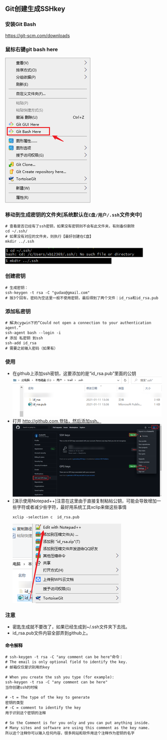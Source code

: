 ## Git创建生成SSHkey

### 安装Git Bash
<https://git-scm.com/downloads>

### 鼠标右键git bash here
![命令gitbranch](../resource/git/git-命令gitbranch.png)

### 移动到生成密钥的文件夹[系统默认在`C盘/用户/.ssh`文件夹中]
```shell
# 查看是否已经有了ssh密钥，如果没有密钥则不会有此文件夹，有则备份删除
cd ~/.ssh/    
# 如果没有对应的文件夹，则执行【最好创建在C盘】 
mkdir ../.ssh
```
![命令cd](../resource/git/git-命令cd.png) <br>
![命令mkdir](../resource/git/git-命令mkdir.png)


### 创建密钥
```shell
# 生成密钥：
ssh-keygen -t rsa -C "gudao@gmail.com"
# 按3个回车，密码为空这里一般不使用密钥，最后得到了两个文件：id_rsa和id_rsa.pub
```

### 添加私密钥
```shell
# 解决cygwin下的“Could not open a connection to your authentication agent.”
ssh-agent bash --login -i
# 添加 私密钥 到ssh
ssh-add id_rsa
# 需要之前输入密码（如果有）
```

### 使用
* 在github上添加ssh密钥，这要添加的是“id_rsa.pub”里面的公钥
    ![ssh文件](../resource/git/git-ssh文件.png)
* 打开 http://github.com,登陆，然后添加ssh。
    ![github中加sshkey](../resource/git/git-github中加sshkey.png)
* [演示使用Notepad++]注意在这里由于直接复制粘帖公钥，可能会导致增加一些字符或者减少些字符，最好用系统工具xclip来做这些事情
    ```shell
    xclip -selection c  id_rsa.pub
    ```
  ![查看ssh](../resource/git/git-查看ssh.png)
  
### 注意
* 密匙生成就不要改了，如果已经生成到~/.ssh文件夹下去找。
* id_rsa.pub文件内容全部弄到github上。

#### 命令解释
```shell
# ssh-keygen -t rsa -C "any comment can be here"命令：
# The email is only optional field to identify the key.
# 邮箱仅仅是识别用的key

# When you create the ssh you type (for example):
ssh-keygen -t rsa -C "any comment can be here"
当你创建ssh的时候

# -t = The type of the key to generate
密钥的类型
# -C = comment to identify the key
用于识别这个密钥的注释

# So the Comment is for you only and you can put anything inside.
# Many sites and software are using this comment as the key name.
所以这个注释你可以输入任何内容，很多网站和软件用这个注释作为密钥的名字
```
